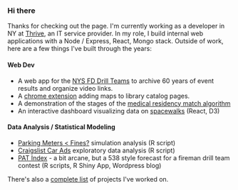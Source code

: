 ### Hi there

Thanks for checking out the page.  I'm currently working as a developer in NY at [Thrive](https://thrivenextgen.com/), an IT service provider.  In my role, I build internal web applications with a Node / Express, React, Mongo stack.  Outside of work, here are a few things I've built through the years: 

#### Web Dev

* A web app for the [NYS FD Drill Teams](https://nysfddt.com/) to archive 60 years of event results and organize video links.
* A [chrome extension](http://catalogmaps631.com) adding maps to library catalog pages.  
* A demonstration of the stages of the [medical residency match algorithm]([https://residency-match-demo.herokuapp.com/](https://d-murphy.github.io/MedicalResidentMatchDemo/))
* An interactive dashboard visualizing data on [spacewalks](https://d-murphy.github.io/spacewalk-dashboard/)  (React, D3)

#### Data Analysis / Statistical Modeling

* [Parking Meters < Fines?](https://www.kaggle.com/code/murphydan/how-often-should-you-pay-the-parking-meter/notebook) simulation analysis (R script)
* [Craigslist Car Ads](https://www.kaggle.com/code/murphydan/craigslist-cars-eda/report) exploratory data analysis (R script)
* [PAT Index](https://patindex.wordpress.com/) - a bit arcane, but a 538 style forecast for a fireman drill team contest (R scripts, R Shiny App, Wordpress blog)

There's also a [complete list](https://github.com/d-murphy/d-murphy/blob/main/completeProjectList.md) of projects I've worked on.  
